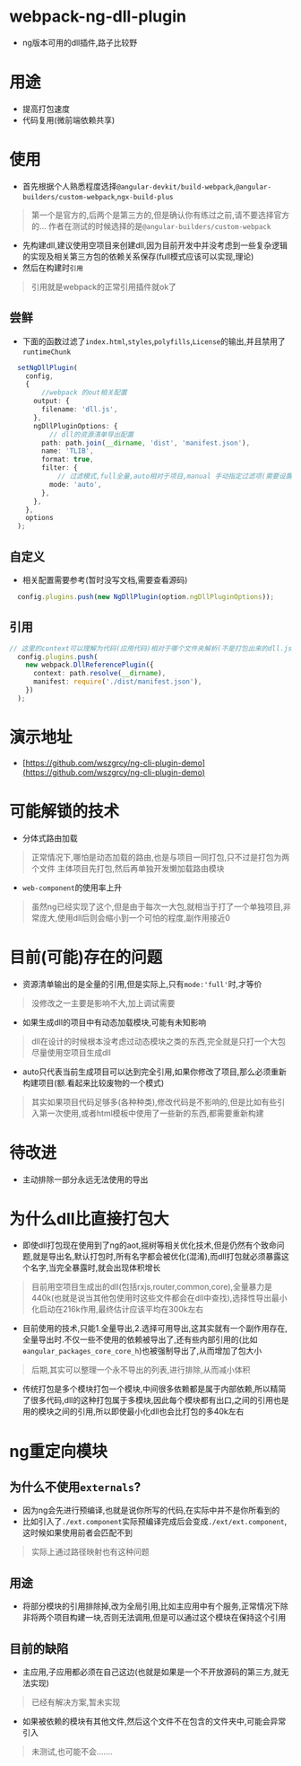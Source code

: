 # webpack-ng-dll-plugin
- ng版本可用的dll插件,路子比较野
# 用途
- 提高打包速度
- 代码复用(微前端依赖共享)
# 使用
- 首先根据个人熟悉程度选择`@angular-devkit/build-webpack`,`@angular-builders/custom-webpack`,`ngx-build-plus`
> 第一个是官方的,后两个是第三方的,但是确认你有练过之前,请不要选择官方的...
> 作者在测试的时候选择的是`@angular-builders/custom-webpack`
- 先构建dll,建议使用空项目来创建dll,因为目前开发中并没考虑到一些复杂逻辑的实现及相关第三方包的依赖关系保存(full模式应该可以实现,理论)
- 然后在构建时`引用`
> 引用就是webpack的正常引用插件就ok了

## 尝鲜
- 下面的函数过滤了`index.html`,`styles`,`polyfills`,`License`的输出,并且禁用了`runtimeChunk`
```ts
  setNgDllPlugin(
    config,
    {
        //webpack 的out相关配置
      output: {
        filename: 'dll.js',
      },
      ngDllPluginOptions: {
          // dll的资源清单导出配置
        path: path.join(__dirname, 'dist', 'manifest.json'),
        name: 'TLIB',
        format: true,
        filter: {
            // 过滤模式,full全量,auto相对于项目,manual 手动指定过滤项(需要设置map)
          mode: 'auto',
        },
      },
    },
    options
  );
```

## 自定义
- 相关配置需要参考(暂时没写文档,需要查看源码)
```ts
  config.plugins.push(new NgDllPlugin(option.ngDllPluginOptions));
```

## 引用
```ts
// 这里的context可以理解为代码(应用代码)相对于哪个文件夹解析(不是打包出来的dll.js,如果正确引用,你会发现把dll.js删掉,也不会影响打包),如果发现打包出来的东西没有使用这个,应该就是这个配置错了
  config.plugins.push(
    new webpack.DllReferencePlugin({
      context: path.resolve(__dirname),
      manifest: require('./dist/manifest.json'),
    })
  );
```
# 演示地址
- [https://github.com/wszgrcy/ng-cli-plugin-demo](https://github.com/wszgrcy/ng-cli-plugin-demo)
# 可能解锁的技术
- 分体式路由加载
> 正常情况下,哪怕是动态加载的路由,也是与项目一同打包,只不过是打包为两个文件
> 主体项目先打包,然后再单独开发懒加载路由模块
- `web-component`的使用率上升
> 虽然ng已经实现了这个,但是由于每次一大包,就相当于打了一个单独项目,非常庞大,使用dll后则会缩小到一个可怕的程度,副作用接近0
# 目前(可能)存在的问题
- 资源清单输出的是全量的引用,但是实际上,只有`mode:'full'`时,才等价
> 没修改之一主要是影响不大,加上调试需要
- 如果生成dll的项目中有动态加载模块,可能有未知影响
> dll在设计的时候根本没考虑过动态模块之类的东西,完全就是只打一个大包
> 尽量使用空项目生成dll
- auto只代表当前生成项目可以达到完全引用,如果你修改了项目,那么必须重新构建项目(额.看起来比较废物的一个模式)
> 其实如果项目代码足够多(各种种类),修改代码是不影响的,但是比如有些引入第一次使用,或者html模板中使用了一些新的东西,都需要重新构建
# 待改进
- 主动排除一部分永远无法使用的导出
# 为什么dll比直接打包大
- 即使dll打包现在使用到了ng的aot,摇树等相关优化技术,但是仍然有个致命问题,就是导出名,默认打包时,所有名字都会被优化(混淆),而dll打包就必须暴露这个名字,当完全暴露时,就会出现体积增长
> 目前用空项目生成出的dll(包括rxjs,router,common,core),全量暴力是440k(也就是说当其他包使用时这些文件都会在dll中查找),选择性导出最小化启动在216k作用,最终估计应该平均在300k左右
- 目前使用的技术,只能1.全量导出,2.选择可用导出,这其实就有一个副作用存在,全量导出时.不仅一些不使用的依赖被导出了,还有些内部引用的(比如`ɵangular_packages_core_core_h`)也被强制导出了,从而增加了包大小
> 后期,其实可以整理一个永不导出的列表,进行排除,从而减小体积
- 传统打包是多个模块打包一个模块,中间很多依赖都是属于内部依赖,所以精简了很多代码,dll的这种打包属于多模块,因此每个模块都有出口,之间的引用也是用的模块之间的引用,所以即使最小化dll也会比打包的多40k左右


# ng重定向模块
## 为什么不使用`externals`?
- 因为ng会先进行预编译,也就是说你所写的代码,在实际中并不是你所看到的
- 比如引入了`./ext.component`实际预编译完成后会变成`./ext/ext.component`,这时候如果使用前者会匹配不到
> 实际上通过路径映射也有这种问题

## 用途
- 将部分模块的引用排除掉,改为全局引用,比如主应用中有个服务,正常情况下除非将两个项目构建一块,否则无法调用,但是可以通过这个模块在保持这个引用

## 目前的缺陷
- 主应用,子应用都必须在自己这边(也就是如果是一个不开放源码的第三方,就无法实现)
> 已经有解决方案,暂未实现
- 如果被依赖的模块有其他文件,然后这个文件不在包含的文件夹中,可能会异常引入
> 未测试,也可能不会.......